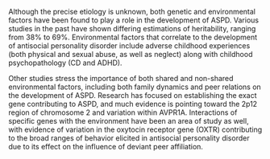 Although the precise etiology is unknown, both genetic and environmental factors have been found to play a role in the development of ASPD. Various studies in the past have shown differing estimations of heritability, ranging from 38% to 69%. Environmental factors that correlate to the development of antisocial personality disorder include adverse childhood experiences (both physical and sexual abuse, as well as neglect) along with childhood psychopathology (CD and ADHD).

Other studies stress the importance of both shared and non-shared environmental factors, including both family dynamics and peer relations on the development of ASPD. Research has focused on establishing the exact gene contributing to ASPD, and much evidence is pointing toward the 2p12 region of chromosome 2 and variation within AVPR1A. Interactions of specific genes with the environment have been an area of study as well, with evidence of variation in the oxytocin receptor gene (OXTR) contributing to the broad ranges of behavior elicited in antisocial personality disorder due to its effect on the influence of deviant peer affiliation.